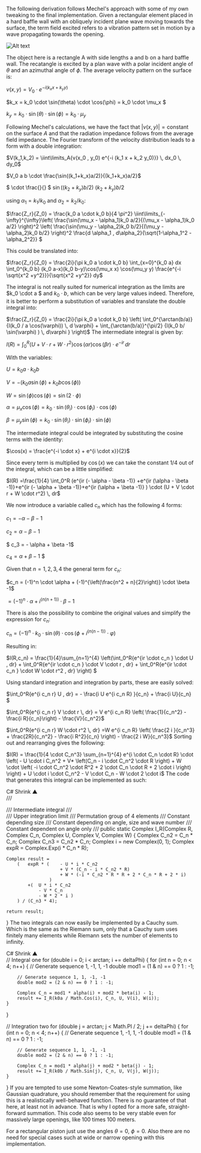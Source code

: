 The following derivation follows Mechel's approach with some of my own tweaking to the final implementation. Given a rectangular element placed in a hard baffle wall with an obliquely incident plane wave moving towards the surface, the term field excited refers to a vibration pattern set in motion by a wave propagating towards the opening.

![Alt text](img.jpg?raw=true "illustration")

The object here is a rectangle A with side lengths a and b on a hard baffle wall. The recatangle is excited by a plan wave with a polar incident angle of $\theta$ and an azimuthal angle of $\phi$. The average velocity pattern on the surface is:

$v(x,y) = V_0 \cdot e^{-i(k_x x+k_y y)}$

$k_x = k_0 \cdot \sin(\theta) \cdot \cos(\phi) = k_0 \cdot \mu_x $

$k_y = k_0 \cdot \sin(\theta) \cdot \sin(\phi) = k_0 \cdot \mu_y$

Following Mechel's calculations, we have the fact that $|v(x,y)| = \text{constant}$ on the surface $A$ and that the radiation impedance follows from the average field impedance. The Fourier transform of the velocity distribution leads to a form with a double integration:

$V(k_1,k_2) = \iint\limits_A{v(x_0 , y_0) e^{-i (k_1 x + k_2 y_0)}} \, dx_0 \, dy_0$

$V_0 a b \cdot \frac{\sin((k_1+k_x)a/2)}{(k_1+k_x)a/2}$

$ \cdot \frac{}{} $
$\sin((k_2+k_y)b/2)$
$(k_2+k_y)b/2$

using $\alpha_1 = k_1/k_0$ and $\alpha_2 = k_2/k_0$:

$\frac{Z_r}{Z_0} = \frac{k_0 a \cdot k_0 b}{4 \pi^2} \iint\limits_{-\infty}^{\infty}\left( \frac{\sin(\mu_x - \alpha_1)k_0 a/2}{(\mu_x - \alpha_1)k_0 a/2} \right)^2 \left( \frac{\sin(\mu_y - \alpha_2)k_0 b/2}{(\mu_y - \alpha_2)k_0 b/2} \right)^2 \frac{d \alpha_1 \, d\alpha_2}{\sqrt{1-\alpha_1^2 -\alpha_2^2}} $

This could be translated into:

$\frac{Z_r}{Z_0} = \frac{2i}{\pi k_0 a \cdot k_0 b} \int_{x=0}^{k_0 a} dx \int_0^{k_0 b} (k_0 a-x)(k_0 b-y)\cos(\mu_x x) \cos(\mu_y y) \frac{e^{-i \sqrt{x^2 +y^2}}}{\sqrt{x^2 +y^2}} dy$

The integral is not really suited for numerical integration as the limits are $k_0 \cdot a $ and $k_0 \cdot b$, which can be very large values indeed. Therefore, it is better to perform a substitution of variables and translate the double integral into:

$\frac{Z_r}{Z_0} = \frac{2i}{\pi k_0 a \cdot k_0 b} \left( \int_0^{\arctan(b/a)}{I(k_0 / a \cos(\varphi)) \, d \varphi} + \int_{\arctan(b/a)}^{\pi/2} {I(k_0 b/ \sin(\varphi) ) \, d\varphi } \right)$
The intermediate integral is given by:

$I(R) = \int_0^R{ (U + V \cdot r + W \cdot r^2) \cos(\alpha r) \cos(\beta r) \cdot e^{-i r} \, dr}$

With the variables:

$U = k_0 a \cdot k_0 b$

$V =-(k_0 a \sin(\phi) + k_0 b \cos(\phi))$

$W = \sin(\phi) \cos(\phi) = \sin(2 \cdot \phi)$

$\alpha = \mu_x \cos(\phi) = k_0 \cdot \sin(\theta_i) \cdot \cos( \phi_i ) \cdot \cos(\phi)$

$\beta = \mu_y \sin(\phi) = k_0 \cdot \sin(\theta_i) \cdot \sin( \phi_i ) \cdot \sin(\phi)$

The intermediate integral could be integrated by substituting the cosine terms with the identity:

$\cos(x) = \frac{e^{-i \cdot x} + e^{i \cdot x}}{2}$

Since every term is multiplied by $\cos(x)$ we can take the constant $1/4$ out of the integral, which can be a little simplified:

$I(R) =\frac{1}{4} \int_0^R (e^{ir (- \alpha - \beta -1)} +e^{ir (\alpha - \beta -1)}+e^{ir (- \alpha + \beta -1)}+e^{ir (\alpha + \beta -1)} ) \cdot (U + V \cdot r + W \cdot r^2) \, dr$

We now introduce a variable called $c_n$ which has the following 4 forms:

$c_1 = - \alpha - \beta -1$

$c_2 = \alpha - \beta -1$

$ c_3 = - \alpha + \beta -1$

$c_4 = \alpha + \beta -1$ $

Given that $n=1,2,3,4$ the general term for $c_n$:

$c_n = (-1)^n \cdot \alpha + (-1)^{\left(\frac{n^2 + n}{2}\right)} \cdot \beta -1$

$= (-1)^n \cdot \alpha + i^{\left(n(n+1)\right)} \cdot \beta -1$

There is also the possibility to combine the original values and simplify the expression for $c_n$:

$c_n = (-1)^{n}\cdot k_0 \cdot \sin(\theta) \cdot \cos{\left( \phi + i^{(n(n-1))} \cdot \varphi \right)}$

Resulting in:

$I(R,c_n) = \frac{1}{4}\sum_{n=1}^{4} \left(\int_0^R{e^{ir \cdot c_n } \cdot U \, dr} + \int_0^R{e^{ir \cdot c_n } \cdot V \cdot r \, dr} + \int_0^R{e^{ir \cdot c_n } \cdot W \cdot r^2 \, dr} \right) $

Using standard integration and integration by parts, these are easily solved:

$\int_0^R{e^{i c_n r} U \, dr} = - \frac{i U e^{i c_n R} }{c_n} + \frac{i U}{c_n} $

$\int_0^R{e^{i c_n r} V \cdot r \, dr} = V e^{i c_n R} \left( \frac{1}{c_n^2} - \frac{i R}{c_n}\right) - \frac{V}{c_n^2}$

$\int_0^R{e^{i c_n r} W \cdot r^2 \, dr} =W e^{i c_n R} \left( \frac{2 i }{c_n^3} + \frac{2R}{c_n^2} - \frac{i R^2}{c_n} \right) - \frac{2 i W}{c_n^3}$
Sorting out and rearranging gives the following:

$I(R) = \frac{1}{4 \cdot C_n^3} \sum_{n=1}^{4} e^{i \cdot C_n \cdot R} \cdot \left( - U \cdot i C_n^2 + V* \left(C_n - i \cdot C_n^2 \cdot R \right) + W \cdot \left( -i \cdot C_n^2 \cdot R^2 + 2 \cdot C_n \cdot R + 2 \cdot i \right) \right) + U \cdot i \cdot C_n^2 - V \cdot C_n - W \cdot 2 \cdot i$
The code that generates this integral can be implemented as such:

C#
Shrink ▲   
/// <summary>
/// Intermediate integral
/// </summary>
/// <param name="R">Upper integration limit</param>
/// <param name="C_n">Permutation group of 4 elements</param>
/// <param name="U">Constant depending size</param>
/// <param name="V">Constant depending on angle, size and wave number</param>
/// <param name="W">Constant dependent on angle only</param>
/// <returns></returns>
public static Complex I_R(Complex R, Complex C_n, Complex U, Complex V, Complex W)
{
    Complex C_n2 = C_n * C_n;
    Complex C_n3 = C_n2 * C_n;
    Complex i = new Complex(0, 1);
    Complex expR = Complex.Exp(i * C_n * R);
    
    Complex result =
        (   expR * (    - U * i * C_n2 
                        + V * (C_n - i * C_n2 * R) 
                        + W * (-i * C_n2 * R * R + 2 * C_n * R + 2 * i)
                    )
            +(  U * i * C_n2 
                - V * C_n 
                - W * 2 * i ) 
        ) / (C_n3 * 4);
        
    return result;
    
}
The two integrals can now easily be implemented by a Cauchy sum. Which is the same as the Riemann sum, only that a Cauchy sum uses finitely many elements while Riemann sets the number of elements to infinity.

C#
Shrink ▲   
// Integral one
for (double i = 0; i < arctan; i += deltaPhi)
{
    for (int n = 0; n < 4; n++)
    {
        // Generate sequence 1, -1, 1, -1
        double mod1 = (1 & n) == 0 ? 1 : -1;
        
        // Generate sequence 1, 1, -1, -1
        double mod2 = (2 & n) == 0 ? 1 : -1;
        
        Complex C_n = mod1 * alpha(i) + mod2 * beta(i) - 1;
        result += I_R(k0a / Math.Cos(i), C_n, U, V(i), W(i));
    }
}

// Integration two
for (double j = arctan; j < Math.PI / 2; j += deltaPhi)
{
    for (int n = 0; n < 4; n++)
    {
        // Generate sequence 1, -1, 1, -1
        double mod1 = (1 & n) == 0 ? 1 : -1;
        
        // Generate sequence 1, 1, -1, -1
        double mod2 = (2 & n) == 0 ? 1 : -1;
        
        Complex C_n = mod1 * alpha(j) + mod2 * beta(j) - 1;
        result += I_R(k0b / Math.Sin(j), C_n, U, V(j), W(j));
    }
}
If you are tempted to use some Newton-Coates-style summation, like Gaussian quadrature, you should remember that the requirement for using this is a realistically well-behaved function. There is no guarantee of that here, at least not in advance. That is why I opted for a more safe, straight-forward summation. This code also seems to be very stable even for massively large openings, like 100 times 100 meters.

For a rectangular piston just use the angles $\theta = 0$, $\phi = 0$. Also there are no need for special cases such at wide or narrow opening with this implementation.
